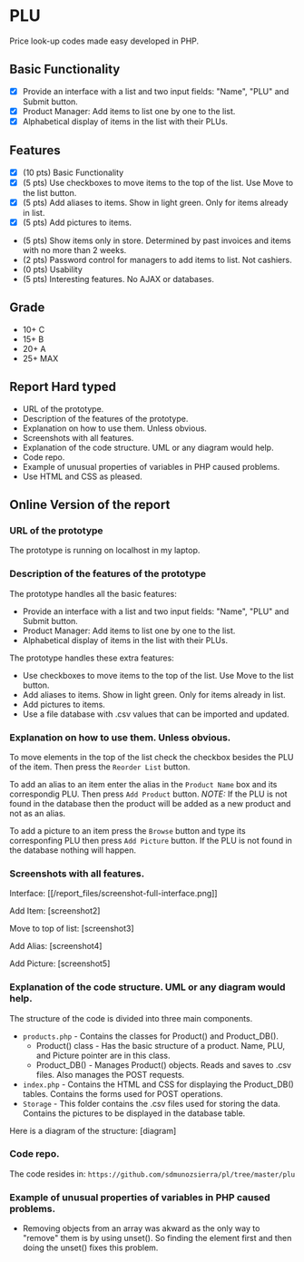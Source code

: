 # PLU

Price look-up codes made easy developed in PHP.

## Basic Functionality
* [x] Provide an interface with a list and two input fields: "Name", "PLU" and Submit button.
* [x] Product Manager: Add items to list one by one to the list.
* [x] Alphabetical display of items in the list with their PLUs.

## Features
* [x] (10 pts) Basic Functionality
* [x] (5 pts)  Use checkboxes to move items to the top of the list. Use Move to the list button.
* [x] (5 pts)  Add aliases to items. Show in light green. Only for items already in list.
* [x] (5 pts)  Add pictures to items.
* (5 pts)  Show items only in store. Determined by past invoices and items with no more than  2 weeks.
* (2 pts)  Password control for managers to add items to list. Not cashiers.
* (0 pts)  Usability
* (5 pts)  Interesting features. No AJAX or databases.

## Grade
* 10+ C
* 15+ B
* 20+ A
* 25+ MAX

## Report Hard typed
* URL of the prototype.
* Description of the features of the prototype.
* Explanation on how to use them. Unless obvious.
* Screenshots with all features.
* Explanation of the code structure. UML or any diagram would help.
* Code repo.
* Example of unusual properties of variables in PHP caused problems.
* Use HTML and CSS as pleased.

## Online Version of the report

### URL of the prototype
The prototype is running on localhost in my laptop.

### Description of the features of the prototype
The prototype handles all the basic features:
* Provide an interface with a list and two input fields: "Name", "PLU" and Submit button.
* Product Manager: Add items to list one by one to the list.
* Alphabetical display of items in the list with their PLUs.

The prototype handles these extra features:
* Use checkboxes to move items to the top of the list. Use Move to the list button.
* Add aliases to items. Show in light green. Only for items already in list.
* Add pictures to items.
* Use a file database with .csv values that can be imported and updated.

### Explanation on how to use them. Unless obvious.
To move elements in the top of the list check the checkbox besides the PLU of the item. Then press the `Reorder List` button.

To add an alias to an item enter the alias in the `Product Name` box and its correspondig PLU. Then press `Add Product` button. *NOTE:* If the PLU is not found in the database then the product will be added as a new product and not as an alias.

To add a picture to an item press the `Browse` button and type its corresponfing PLU then press `Add Picture` button. If the PLU is not found in the database nothing will happen.

### Screenshots with all features.
Interface:
[[/report_files/screenshot-full-interface.png]]

Add Item:
[screenshot2]

Move to top of list:
[screenshot3]

Add Alias:
[screenshot4]

Add Picture:
[screenshot5]

### Explanation of the code structure. UML or any diagram would help.
The structure of the code is divided into three main components.
* `products.php` - Contains the classes for Product() and Product_DB().
  - Product() class - Has the basic structure of a product. Name, PLU, and Picture pointer are in this class.
  - Product_DB() - Manages Product() objects. Reads and saves to .csv files. Also manages the POST requests.
* `index.php` - Contains the HTML and CSS for displaying the Product_DB() tables. Contains the forms used for POST operations.
* `Storage` - This folder contains the .csv files used for storing the data. Contains the pictures to be displayed in the database table.

Here is a diagram of the structure:
[diagram]

### Code repo.
The code resides in:
```https://github.com/sdmunozsierra/pl/tree/master/plu```

### Example of unusual properties of variables in PHP caused problems.
* Removing objects from an array was akward as the only way to "remove" them is by using unset(). So finding the element first and then doing the unset() fixes this problem.
